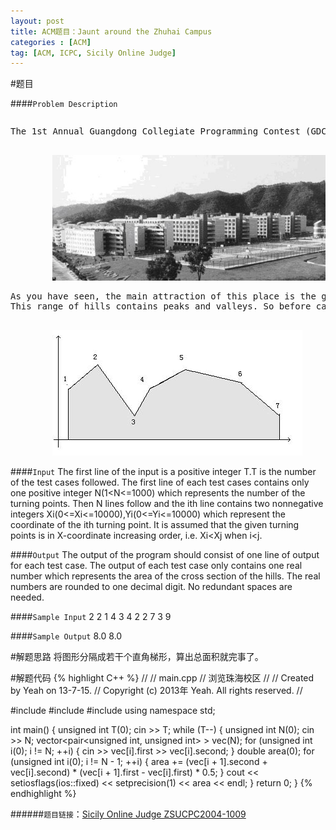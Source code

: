 ```yaml
---
layout: post
title: ACM题目：Jaunt around the Zhuhai Campus
categories : [ACM]
tag: [ACM, ICPC, Sicily Online Judge]
---
```


#题目

####`Problem Description`
<pre>
<p>The 1st Annual Guangdong Collegiate Programming Contest (GDCPC) was held in Zhuhai Campus of Zhongshan(SunYat-Sen) University last year. And now we gather again for the 2nd GDCPC in the same wonderful place. After the contest, most of the participants will probably have a jaunt around the beautiful Campus.</p>
		<img src="/assets/images/posts/Sicily-ZSUCPC2004-1009_1.jpg">
<p>As you have seen, the main attraction of this place is the green hills surrounding. And a problem comes up now. What is the area of cross section of the hills?
This range of hills contains peaks and valleys. So before calculating the area, we have to firstly scale and write down the coordinates of the turning points. In the following graph, 7 turning points of a hill are marked.</p>
		<img src="/assets/images/posts/Sicily-ZSUCPC2004-1009_2.jpg">
</pre>

####`Input`
	The first line of the input is a positive integer T.T is the number of the test cases followed.
	The first line of each test cases contains only one positive integer N(1<N<=1000) which represents the number of the turning points. Then N lines follow and the ith line contains two nonnegative integers Xi(0<=Xi<=10000),Yi(0<=Yi<=10000) which represent the coordinate of the ith turning point. It is assumed that the given turning points is in X-coordinate increasing order, i.e. Xi<Xj when i<j.

####`Output`
	The output of the program should consist of one line of output for each test case. The output of each test case only contains one real number which represents the area of the cross section of the hills. The real numbers are rounded to one decimal digit. No redundant spaces are needed.

####`Sample Input`
	2
	2
	1 4
	3 4
	2
	2 7
	3 9

####`Sample Output`
	8.0
	8.0

#解题思路
	将图形分隔成若干个直角梯形，算出总面积就完事了。

#解题代码
{% highlight C++ %}
//
//  main.cpp
//  浏览珠海校区
//
//  Created by Yeah on 13-7-15.
//  Copyright (c) 2013年 Yeah. All rights reserved.
//

#include <iostream>
#include <vector>
#include <iomanip>
using namespace std;

int main()
{
    unsigned int T(0);
    cin >> T;
    while (T--)
    {
        unsigned int N(0);
        cin >> N;
        vector<pair<unsigned int, unsigned int> > vec(N);
        for (unsigned int i(0); i != N; ++i)
        {
            cin >> vec[i].first >> vec[i].second;
        }
        double area(0);
        for (unsigned int i(0); i != N - 1; ++i)
        {
            area += (vec[i + 1].second + vec[i].second) * (vec[i + 1].first - vec[i].first) * 0.5;
        }
        cout << setiosflags(ios::fixed) << setprecision(1) << area << endl;
    }
    return 0;
}
{% endhighlight %}


######`题目链接`：[Sicily Online Judge ZSUCPC2004-1009](http://soj.me/dev/show_problem.php?pid=1009&cid=131)